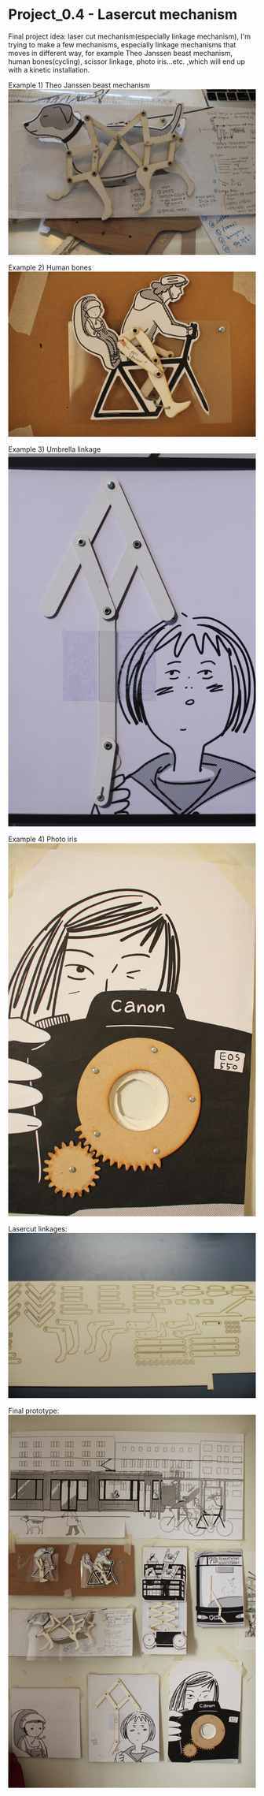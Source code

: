 Project_0.4 - Lasercut mechanism
==========================

Final project idea: laser cut mechanism(especially linkage mechanism), I'm trying to make a few mechanisms, especially linkage mechanisms that moves in different way, for example Theo Janssen beast mechanism, human bones(cycling), scissor linkage, photo iris...etc. ,which will end up with a kinetic installation. 

Example 1) Theo Janssen beast mechanism
<img src="https://raw.githubusercontent.com/DigitalFabricationStudio/Project_0.4/master/eunyoung.park/finalproject_pictures/IMG_2276.JPG"/>

Example 2) Human bones
<img src="https://raw.githubusercontent.com/DigitalFabricationStudio/Project_0.4/master/eunyoung.park/finalproject_pictures/IMG_2283.JPG"/>

Example 3) Umbrella linkage
<img src="https://raw.githubusercontent.com/DigitalFabricationStudio/Project_0.4/master/eunyoung.park/finalproject_pictures/IMG_2416.JPG"/>

Example 4) Photo iris
<img src="https://raw.githubusercontent.com/DigitalFabricationStudio/Project_0.4/master/eunyoung.park/finalproject_pictures/IMG_2284.JPG"/>

Lasercut linkages:
<img src="https://raw.githubusercontent.com/DigitalFabricationStudio/Project_0.4/master/eunyoung.park/finalproject_pictures/IMG_2290.JPG"/>

Final prototype:
<img src="https://raw.githubusercontent.com/DigitalFabricationStudio/Project_0.4/master/eunyoung.park/finalproject_pictures/IMG_2280.JPG"/>
